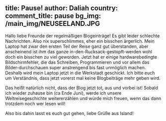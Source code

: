 title: Pause!
author: Daliah
country: 
comment_title: pause
bg_img: /main_img/NEUSEELAND.JPG
---

Hallo liebe Freunde der regelmäßigen Blogeinträge! Es gibt leider schlechte Nachrichten. Also nix superschlimmes, eher ein bisschen ärgerlich. Mein Laptop hat zwar den ersten Teil der Reise ganz gut überstanden, aber anscheinend ist ihm das ganze in-den-Rucksack-gestopft-werden wohl doch ein bisschen zu viel geworden. Jetzt hat er einige hardwarebedingte Bildschirmfehler, die das Schreiben, Programmieren und vor allem das Bilder-durchschauen super anstrengend bis fast unmöglich machen.  Deshalb wird mein Laptop jetzt in die Werkstadt geschickt. Ich bitte euch um Verständnis, dass jetzt vorerst mal keine Blogbeiträge mehr geben wird.

Das heißt natürlich nicht, dass der Blog jetzt tot, aus und vorbei ist! Sobald ich wieder zuhause bin (ca Ende Juni), werde ich unsere Weltreisegeschichte weitererzählen und würde mich freuen, wenn das dann trotzdem noch wer lesen will!

Also bis dahin lasst es euch gut gehen, liebe Grüße aus Island!

